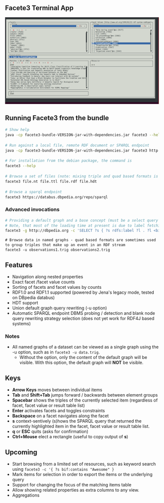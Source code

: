 ## Facete3 Terminal App

![Screenshot](../../doc/2019-09-25-Facete3-TerminalApp.png)


## Running Facete3 from the bundle

```bash
# Show help
java -cp facete3-bundle-VERSION-jar-with-dependencies.jar facete3 --help

# Run against a local file, remote RDF document or SPARQL endpoint
java -cp facete3-bundle-VERSION-jar-with-dependencies.jar facete3 http://www.w3.org/1999/02/22-rdf-syntax-ns#

# For installation from the debian package, the command is
facete3 --help

# Browse a set of files (note: mixing triple and quad based formats is not recommended, see comments on the -u option)
facete3 file.nt file.ttl file.rdf file.hdt

# Browse a sparql endpoint
facete3 https://databus.dbpedia.org/repo/sparql

```

### Advanced invocations

```bash
# Providing a default graph and a base concept (must be a select query with exactly one result variable)
# Note, that most of the loading time at present is due to label fetching - we intent to improve this with a better caching system.
facete3 -g http://dbpedia.org -c 'SELECT ?s { ?s rdfs:label ?l . ?l <bif:contains> "Potter" }' http://dbpedia.org/sparql
```

```
# Browse data in named graphs - quad based formats are sometimes used to group triples that make up an event in an RDF stream
facete3 -u observations1.trig observations2.trig
```

## Features

* Navigation along nested properties
* Exact facet /facet value counts
* Sorting of facets and facet values by counts
* RDF1.0 and RDF1.1 supported (powered by Jena's legacy mode, tested on DBpedia databus)
* HDT support
* Union default graph query rewriting (-u option)
* Automatic SPARQL endpoint DBMS probing / detection and blank node query rewriting strategy selection (does not yet work for RDF4J based systems)


### Notes

* All named graphs of a dataset can be viewed as a single graph using the -u option, such as in `facete3 -u data.trig`.
  * Without the option, only the content of the default graph will be visible. With this option, the default graph will **NOT** be visible.


## Keys

* **Arrow Keys** moves between individual items
* **Tab** and **Shift+Tab** jumps forward / backwards between element groups
* **Spacebar** shows the triples of the currently selected item (regardless of facet, facet value or result table list)
* **Enter** activates facets and toggles constraints
* **Backspace** on a facet navigates along the facet
* **s** context-sentively (s)hows the SPARQL query that returned the currently highlighted item in the facet, facet value or result table list.
* **q** or **ESC** quits (asks for confirmation)
* **Ctrl+Mouse** elect a rectangle (useful to copy output of **s**)


## Upcoming

* Start browsing from a limited set of resources, such as keyword search using `facete3 -c '{ ?s bif:contains "Awesome" }`
* Mark items for selection in order to export the items or the underlying query
* Support for changing the focus of the matching items table
* Allow showing related properties as extra columns to any view.
* Aggregations


